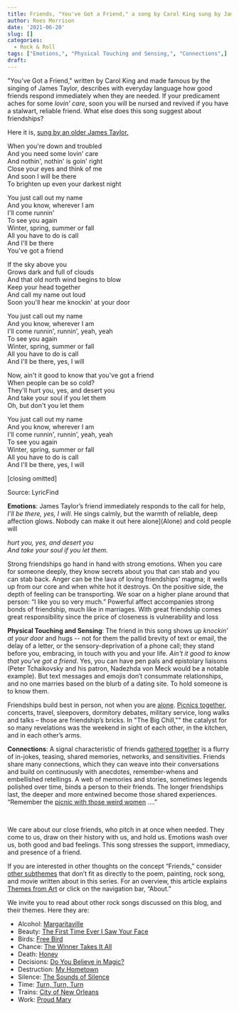 ```yaml
---
title: Friends, "You've Got a Friend," a song by Carol King sung by James Taylor
author: Rees Morrison
date: '2021-06-20'
slug: []
categories:
  - Rock & Roll
tags: ["Emotions,", "Physical Touching and Sensing,", "Connections",]
draft: 
---
```


"You’ve Got a Friend," written by Carol King and made famous by the singing of James Taylor, describes with everyday language how good friends respond immediately when they are needed.  If your predicament aches for some *lovin’ care*, soon you will be nursed and revived if you have a stalwart, reliable friend.  What else does this song suggest about friendships?  

Here it is, [sung by an older James Taylor.](https://www.youtube.com/watch?v=3WJ1cf3nrLE)

<!--more-->
When you're down and troubled  
And you need some lovin' care  
And nothin', nothin' is goin' right  
Close your eyes and think of me  
And soon I will be there  
To brighten up even your darkest night  

You just call out my name  
And you know, wherever I am  
I'll come runnin'  
To see you again  
Winter, spring, summer or fall  
All you have to do is call  
And I'll be there  
You've got a friend  

If the sky above you  
Grows dark and full of clouds  
And that old north wind begins to blow  
Keep your head together  
And call my name out loud  
Soon you'll hear me knockin' at your door  

You just call out my name  
And you know, wherever I am  
I'll come runnin', runnin', yeah, yeah  
To see you again  
Winter, spring, summer or fall  
All you have to do is call  
And I'll be there, yes, I will  

Now, ain't it good to know that you've got a friend  
When people can be so cold?  
They'll hurt you, yes, and desert you  
And take your soul if you let them  
Oh, but don't you let them  

You just call out my name  
And you know, wherever I am  
I'll come runnin', runnin', yeah, yeah  
To see you again  
Winter, spring, summer or fall  
All you have to do is call  
And I'll be there, yes, I will  

[closing omitted]

Source: LyricFind

**Emotions**:  James Taylor’s friend immediately responds to the call for help, *I'll be there, yes, I will*.  He sings calmly, but the warmth of reliable, deep affection glows.  Nobody can make it out here alone](Alone) and cold people will 

*hurt you, yes, and desert you*  
*And take your soul if you let them.*  

Strong friendships go hand in hand with strong emotions.  When you care for someone deeply, they know secrets about you that can stab and you can stab back.  Anger can be the lava of loving friendships’ magma; it wells up from our core and when white hot it destroys.  On the positive side, the depth of feeling can be transporting.  We soar on a higher plane around that person: “I like you so very much.”  Powerful affect accompanies strong bonds of friendship, much like in marriages.  With great friendship comes great responsibility since the price of closeness is vulnerability and loss 

**Physical Touching and Sensing**: The friend in this song shows up *knockin’ at your door* and hugs -- not for them the pallid brevity of text or email, the delay of a letter, or the sensory-deprivation of a phone call; they stand before you, embracing, in touch with you and your life.  *Ain't it good to know that you've got a friend*.  Yes, you can have pen pals and epistolary liaisons (Peter Tchaikovsky and his patron, Nadezhda von Meck would be a notable example).  But text messages and emojis don’t consummate relationships, and no one marries based on the blurb of a dating site.  To hold someone is to know them.

Friendships build best in person, not when you are [alone](alone).  [Picnics together](Grass), concerts, travel, sleepovers, dormitory debates, military service, long walks and talks – those are friendship’s bricks.  In "The Big Chill,"" the catalyst for so many revelations was the weekend in sight of each other, in the kitchen, and in each other’s arms.

**Connections**: A signal characteristic of friends [gathered together](Chill) is a flurry of in-jokes, teasing, shared memories, networks, and sensitivities.  Friends share many connections, which they can weave into their conversations and build on continuously with anecdotes, remember-whens and embellished retellings.  A web of memories and stories, sometimes legends polished over time, binds a person to their friends.  The longer friendships last, the deeper and more entwined become those shared experiences.  “Remember the [picnic with those weird women](Grass) ….”    

&nbsp;

We care about our close friends, who pitch in at once when needed.  They come to us, draw on their history with us, and hold us.  Emotions wash over us, both good and bad feelings.  This song stresses the support, immediacy, and presence of a friend.

If you are interested in other thoughts on the concept “Friends,” consider [other subthemes](Add) that don’t fit as directly to the poem, painting, rock song, and movie written about in this series.  For an overview, this article explains [Themes from Art](http://bit.ly/3sRXopI) or click on the navigation bar, “About.”

We invite you to read about other rock songs discussed on this blog, and their themes.  Here they are: 

* Alcohol: [Margaritaville](https://themesfromart.com/post/2021-02-01-alcohol-margaritaville-buffet/alcoholmargarita/)
* Beauty: [The First Time Ever I Saw Your Face](https://themesfromart.com/post/2021-04-21-beautyflack/beautyflack/)
* Birds: [Free Bird]( https://themesfromart.com/post/2021-06-07-birds-free-bird-a-song-by-lynyrd-skynyrd/birdsfreebird/)
* Chance: [The Winner Takes It All](https://themesfromart.com/post/2021-03-14-chancechurch/chancechurch/)
* Death: [Honey](https://themesfromart.com/post/2021-05-03-death-from-honey-sung-by-bobby-goldsboro/deathhoney/)
* Decisions: [Do You Believe in Magic?](https://themesfromart.com/post/2021-02-08-decisions-from-do-you-believe-in-magic-a-song-by-the-lovin-spoonful/decisionsmagicspoonful/)
* Destruction:	[My Hometown](https://themesfromart.com/post/2021-02-18-destruction-from-my-hometown-a-rock-ballad-by-bruce-springsteen/destructhometown/)
* Silence: [The Sounds of Silence](https://themesfromart.com/post/2021-04-08-silencesounds/silencesounds/)
* Time:	[Turn, Turn, Turn](https://themesfromart.com/post/2021-03-08-time-from-turn-turn-turn-by-the-byrds/timeturnturn/)
* Trains: [City of New Orleans](https://themesfromart.com/post/2021-05-10-trainsorleans/trainsorleans/)
* Work:	 [Proud Mary](https://themesfromart.com/post/2021-02-26-workproud/workproud/)


